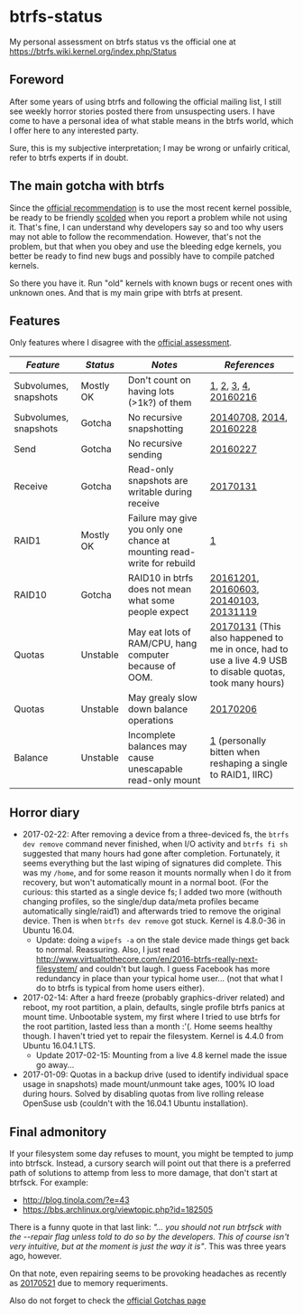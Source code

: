 # btrfs-status
My personal assessment on btrfs status vs the official one at https://btrfs.wiki.kernel.org/index.php/Status

## Foreword
After some years of using btrfs and following the official mailing list, I still see weekly horror stories posted there from unsuspecting users. I have come to have a personal idea of what stable means in the btrfs world, which I offer here to any interested party. 

Sure, this is my subjective interpretation; I may be wrong or unfairly critical, refer to btrfs experts if in doubt.

## The main gotcha with btrfs
Since the [official recommendation](https://btrfs.wiki.kernel.org/index.php/Main_Page#Stability_status) is to use the most recent kernel possible, be ready to be friendly [scolded](https://mail-archive.com/linux-btrfs@vger.kernel.org/msg61252.html) when you report a problem while not using it. That's fine, I can understand why developers say so and too why users may not able to follow the recommendation. However, that's not the problem, but that when you obey and use the bleeding edge kernels, you better be ready to find new bugs and possibly have to compile patched kernels. 

So there you have it. Run "old" kernels with known bugs or recent ones with unknown ones. And that is my main gripe with btrfs at present.

## Features

Only features where I disagree with the [official assessment](https://btrfs.wiki.kernel.org/index.php/Status).

*Feature* | *Status* | *Notes* | *References* 
--- | --- | --- | --- 
Subvolumes, snapshots | Mostly OK | Don't count on having lots (>1k?) of them | [1](https://mail-archive.com/linux-btrfs@vger.kernel.org/msg45295.html), [2](https://mail-archive.com/linux-btrfs@vger.kernel.org/msg24469.html), [3](https://mail-archive.com/linux-btrfs@vger.kernel.org/msg38289.html), [4](http://www.spinics.net/lists/linux-btrfs/msg52881.html), [20160216](http://www.spinics.net/lists/linux-btrfs/msg52131.html) 
Subvolumes, snapshots | Gotcha | No recursive snapshotting | [20140708](http://stackoverflow.com/questions/24625712/how-to-take-a-recursive-snapshot-of-a-btrfs-subvol), [2014](http://linux-btrfs.vger.kernel.narkive.com/A2x0iFeW/planning-for-subvolumes-of-subvolumes-and-btrfs-send-receive), [20160228](https://www.mail-archive.com/linux-btrfs@vger.kernel.org/msg51115.html)
Send | Gotcha | No recursive sending | [20160227](https://mail-archive.com/linux-btrfs@vger.kernel.org/msg51113.html)
Receive | Gotcha | Read-only snapshots are writable during receive | [20170131](https://www.spinics.net/lists/linux-btrfs/msg62524.html)
RAID1 | Mostly OK | Failure may give you only one chance at mounting read-write for rebuild | [1](https://btrfs.wiki.kernel.org/index.php/Gotchas#raid1_volumes_only_mountable_once_RW_if_degraded)
RAID10 | Gotcha | RAID10 in btrfs does not mean what some people expect | [20161201](https://www.spinics.net/lists/linux-btrfs/msg61074.html), [20160603](http://www.spinics.net/lists/linux-btrfs/msg55829.html), [20140103](http://www.spinics.net/lists/linux-btrfs/msg30373.html), [20131119](http://www.spinics.net/lists/linux-btrfs/msg29282.html)
Quotas | Unstable | May eat lots of RAM/CPU, hang computer because of OOM. | [20170131](https://www.spinics.net/lists/linux-btrfs/msg62508.html) (This also happened to me in once, had to use a live 4.9 USB to disable quotas, took many hours)
Quotas | Unstable | May grealy slow down balance operations | [20170206](https://mail-archive.com/linux-btrfs@vger.kernel.org/msg61255.html)
Balance | Unstable | Incomplete balances may cause unescapable read-only mount | [1](https://btrfs.wiki.kernel.org/index.php/Gotchas#Incomplete_chunk_conversion) (personally bitten when reshaping a single to RAID1, IIRC)

## Horror diary
* 2017-02-22: After removing a device from a three-deviced fs, the `btrfs dev remove` command never finished, when I/O activity and `btrfs fi sh` suggested that many hours had gone after completion. Fortunately, it seems everything but the last wiping of signatures did complete. This was my `/home`, and for some reason it mounts normally when I do it from recovery, but won't automatically mount in a normal boot. (For the curious: this started as a single device fs; I added two more (withouth changing profiles, so the single/dup data/meta profiles became automatically single/raid1) and afterwards tried to remove the original device. Then is when `btrfs dev remove` got stuck. Kernel is 4.8.0-36 in Ubuntu 16.04.  
  * Update: doing a `wipefs -a` on the stale device made things get back to normal. Reassuring. Also, I just read http://www.virtualtothecore.com/en/2016-btrfs-really-next-filesystem/ and couldn't but laugh. I guess Facebook has more redundancy in place than your typical home user... (not that what I do to btrfs is typical from home users either).
* 2017-02-14: After a hard freeze (probably graphics-driver related) and reboot, my root partition, a plain, defaults, single profile btrfs panics at mount time. Unbootable system, my first where I tried to use btrfs for the root partition, lasted less than a month :'(. Home seems healthy though. I haven't tried yet to repair the filesystem. Kernel is 4.4.0 from Ubuntu 16.04.1 LTS.  
  * Update 2017-02-15: Mounting from a live 4.8 kernel made the issue go away...
* 2017-01-09: Quotas in a backup drive (used to identify individual space usage in snapshots) made mount/unmount take ages, 100% IO load during hours. Solved by disabling quotas from live rolling release OpenSuse usb (couldn't with the 16.04.1 Ubuntu installation).

## Final admonitory
If your filesystem some day refuses to mount, you might be tempted to jump into btrfsck. Instead, a cursory search will point out that there is a preferred path of solutions to attemp from less to more damage, that don't start at btrfsck. For example:
* http://blog.tinola.com/?e=43
* https://bbs.archlinux.org/viewtopic.php?id=182505

There is a funny quote in that last link: *"... you should not run btrfsck with the --repair flag unless told to do so by the developers.  This of course isn't very intuitive, but at the moment is just the way it is"*. This was three years ago, however.

On that note, even repairing seems to be provoking headaches as recently as [20170521](https://www.spinics.net/lists/linux-btrfs/msg65720.html) due to memory requeriments.

Also do not forget to check the [official Gotchas page](https://btrfs.wiki.kernel.org/index.php/Gotchas)
